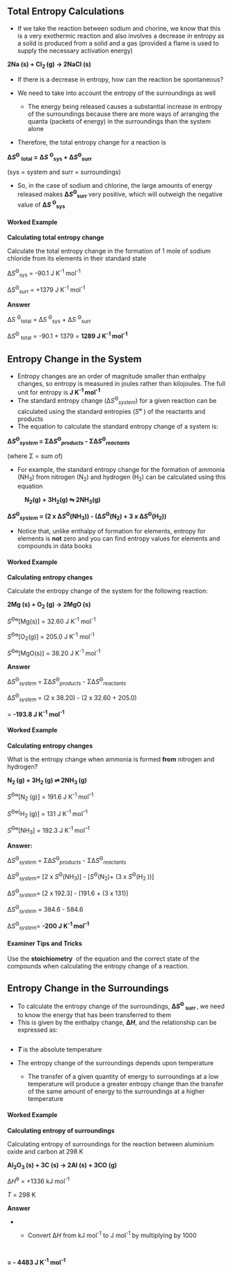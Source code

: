 Total Entropy Calculations
--------------------------

* If we take the reaction between sodium and chorine, we know that this is a very exothermic reaction and also involves a decrease in entropy as a solid is produced from a solid and a gas (provided a flame is used to supply the necessary activation energy)

<b>2Na (s) + Cl</b><sub><b>2 </b></sub><b>(g) → 2NaCl (s) </b>

* If there is a decrease in entropy, how can the reaction be spontaneous?
* We need to take into account the entropy of the surroundings as well

  + The energy being released causes a substantial increase in entropy of the surroundings because there are more ways of arranging the quanta (packets of energy) in the surroundings than the system alone
* Therefore, the total entropy change for a reaction is

<b>Δ</b><i><b>S</b></i><sup><b>Θ</b></sup><b> </b><sub><b>total</b></sub><b> =</b> <b>Δ</b><i><b>S</b></i><b> </b><sup><b>Θ</b></sup><sub><b>sys</b></sub><b> + Δ</b><i><b>S</b></i><sup><b>Θ</b></sup><sub><b>surr</b></sub>

(sys = system and surr = surroundings)

* So, in the case of sodium and chlorine, the large amounts of energy released makes <b>Δ</b><i><b>S</b></i><sup><b>Θ</b></sup><sub><b>surr</b></sub><sub> </sub>very positive, which will outweigh the negative value of <b>Δ</b><i><b>S</b></i><sup> </sup><sup><b>Θ</b></sup><sub><b>sys</b></sub>

#### Worked Example

<b>Calculating total entropy change</b>

Calculate the total entropy change in the formation of 1 mole of sodium chloride from its elements in their standard state

Δ<i>S</i><sup>Θ</sup><sub>sys</sub> = -90.1 J K<sup>-1 </sup>mol<sup>-1</sup>

Δ<i>S</i><sup>Θ</sup><sub>surr </sub>= +1379 J K<sup>-1 </sup>mol<sup>-1</sup>

<b>Answer</b>

Δ<i>S</i> <sup>Θ</sup><sub>total</sub> = Δ<i>S</i><sub> </sub><sup>Θ</sup><sub>sys</sub> + Δ<i>S</i> <sup>Θ</sup><sub>surr</sub>

Δ<i>S</i><sup>Θ</sup> <sub>total</sub> = -90.1 + 1379 = <b>1289 J K</b><sup><b>-1 </b></sup><b>mol</b><sup><b>-1</b></sup>

Entropy Change in the System
----------------------------

* Entropy changes are an order of magnitude smaller than enthalpy changes, so entropy is measured in joules rather than kilojoules. The full unit for entropy is<b> J K</b><sup><b>-1 </b></sup><b>mol</b><sup><b>-1</b></sup>
* The standard entropy change (Δ<i>S</i><sup>Θ</sup><sub><i>system</i></sub>) for a given reaction can be calculated using the standard entropies (<i>S</i><sup>ꝋ </sup>) of the reactants and products
* The equation to calculate the standard entropy change of a system is:

<b>Δ</b><i><b>S</b></i><sup><b>Θ</b></sup><sub><i><b>system</b></i></sub><sup><b> </b></sup><b>= ΣΔ</b><i><b>S</b></i><sup><b>Θ</b></sup><sub><i><b>products</b></i></sub><b> - ΣΔ</b><i><b>S</b></i><sup><b>Θ</b></sup><sub><i><b>reactants</b></i></sub>

(where Σ = sum of)

* For example, the standard entropy change for the formation of ammonia (NH<sub>3</sub>) from nitrogen (N<sub>2</sub>) and hydrogen (H<sub>2</sub>) can be calculated using this equation

<b>            N</b><sub><b>2</b></sub><b>(g) + 3H</b><sub><b>2</b></sub><b>(g) ⇋ 2NH</b><sub><b>3</b></sub><b>(g)</b>

<b>Δ</b><i><b>S</b></i><sup><b>Θ</b></sup><sub><i><b>system</b></i></sub><b> = (2 x Δ</b><i><b>S</b></i><sup><b>Θ</b></sup><b>(NH</b><sub><b>3</b></sub><b>)) - (Δ</b><i><b>S</b></i><sup><b>Θ</b></sup><b>(N</b><sub><b>2</b></sub><b>) + 3 x Δ</b><i><b>S</b></i><sup><b>Θ</b></sup><b>(H</b><sub><b>2</b></sub><b>))</b>

* Notice that, unlike enthalpy of formation for elements, entropy for elements is <b>not</b> zero and you can find entropy values for elements and compounds in data books

#### Worked Example

<b>Calculating entropy changes</b>

Calculate the entropy change of the system for the following reaction:

<b>2Mg (s) + O</b><sub><b>2 </b></sub><b>(g) → 2MgO (s)</b>

<i>S</i><sup>Θꝋ</sup>[Mg(s)] = 32.60 J K<sup>-1</sup> mol<sup>-1</sup>

<i>S</i><sup>Θꝋ</sup>[O<sub>2</sub>(g)] = 205.0 J K<sup>-1</sup> mol<sup>-1</sup>

<i>S</i><sup>Θꝋ</sup>[MgO(s)] = 38.20 J K<sup>-1</sup> mol<sup>-1</sup>

<b>Answer</b>

Δ<i>S</i><sup>Θ</sup><sub><i>system</i></sub><sup> </sup>= ΣΔ<i>S</i><sup>Θ</sup><sub><i>products</i></sub> - ΣΔ<i>S</i><sup>Θ</sup><sub><i>reactants</i></sub>

Δ<i>S</i><sup>Θ</sup><sub><i>system</i></sub><sup> </sup>= (2 x 38.20) - (2 x 32.60 + 205.0)

= <b>-193.8 J K</b><sup><b>-1</b></sup><b> mol</b><sup><b>-1</b></sup>

#### Worked Example

<b>Calculating entropy changes</b>

What is the entropy change when ammonia is formed <b>from</b> nitrogen and hydrogen?

<b>N</b><sub><b>2 </b></sub><b>(g) + 3H</b><sub><b>2 </b></sub><b>(g) ⇌ 2NH</b><sub><b>3 </b></sub><b>(g)</b>

<i>S</i><sup>Θꝋ</sup>[N<sub>2 </sub>(g)] = 191.6 J K<sup>-1 </sup>mol<sup>–1</sup>

<i>S</i><sup>Θꝋ[</sup>H<sub>2 </sub>(g)] = 131 J K<sup>-1 </sup>mol<sup>–1</sup>

<i>S</i><sup>Θꝋ</sup>[NH<sub>3</sub>] = 192.3 J K<sup>-1 </sup>mol<sup>–1</sup>

<b>Answer:</b>

Δ<i>S</i><sup>Θ</sup><sub><i>system</i></sub><sup> </sup>= ΣΔ<i>S</i><sup>Θ</sup><sub><i>products</i></sub> - ΣΔ<i>S</i><sup>Θ</sup><sub><i>reactants</i></sub>

Δ<i>S</i><sup>Θ</sup><sub><i>system</i></sub>= [2 x <i>S</i><sup>Θ</sup>(NH<sub>3</sub>)] - [<i>S</i><sup>Θ</sup>(N<sub>2</sub>)+ (3 x <i>S</i><sup>Θ</sup>(H<sub>2 </sub>))]

Δ<i>S</i><sup>Θ</sup><sub><i>system</i></sub>= [2 x 192.3] - [191.6 + (3 x 131)]

Δ<i>S</i><sup>Θ</sup><sub><i>system</i></sub> = 384.6 - 584.6

Δ<i>S</i><sup>Θ</sup><sub><i>system</i></sub>= <b>-200 J K</b><sup><b>-1 </b></sup><b>mol</b><sup><b>–1</b></sup>

#### Examiner Tips and Tricks

Use the <b>stoichiometry</b>  of the equation and the correct state of the compounds when calculating the entropy change of a reaction.

Entropy Change in the Surroundings
----------------------------------

* To calculate the entropy change of the surroundings, <b>Δ</b><i><b>S</b></i><sup><b>Θ</b></sup><sub> </sub><sub><b>surr </b></sub>,<b> </b>we need to know the energy that has been transferred to them
* This is given by the enthalpy change, <b>Δ</b><i><b>H</b></i>, and the relationship can be expressed as:

<math>ΔSsurθ=-ΔHT{"language":"en","fontFamily":"Times New Roman","fontSize":"18","autoformat":true}</math>

* <i><b>T </b></i>is the absolute temperature

* The entropy change of the surroundings depends upon temperature

  + The transfer of a given quantity of energy to surroundings at a low temperature will produce a greater entropy change than the transfer of the same amount of energy to the surroundings at a higher temperature

#### Worked Example

<b>Calculating entropy of surroundings</b>

Calculating entropy of surroundings for the reaction between aluminium oxide and carbon at 298 K

<b>Al</b><sub><b>2</b></sub><b>O</b><sub><b>3 </b></sub><b>(s) + 3C (s) → 2Al (s) + 3CO (g)</b>

Δ<i>H</i><sup>θ</sup> = +1336 kJ mol<sup>-1</sup>

<i>T</i> = 298 K

<b>Answer</b>

* <math>ΔSsurθ=-ΔHT{"language":"en","fontFamily":"Times New Roman","fontSize":"18","autoformat":true}</math>

  + Convert Δ<i>H</i> from kJ mol<sup>-1</sup> to J mol<sup>-1 </sup>by multiplying by 1000

<math>=-1336000298{"language":"en","fontFamily":"Times New Roman","fontSize":"18"}</math><sub><b> </b></sub>

<b>= - 4483 J K</b><sup><b>-1</b></sup><b> mol</b><sup><b>-1</b></sup>